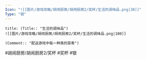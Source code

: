 ```yaml
---
Icon: "![[图片/游戏攻略/胡闹厨房/胡闹厨房2/奖杯/生活的调味品.png|30]]"
Type: "银"
---
```

```ad-common-silver-trophy
title: (Title:: "生活的调味品")
![[图片/游戏攻略/胡闹厨房/胡闹厨房2/奖杯/生活的调味品.png|100]]

(Comment:: "配送游戏中每一种类的菜肴")
```

#胡闹厨房/胡闹厨房2/奖杯 #奖杯 #银

